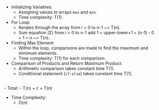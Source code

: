 - Initializing Variables:
    - Assigning values to arrays `max` and `min`.
    - Time complexity: T(1).
- For Loop:
    - Iterates through the array from i = 0 to n-1 ~> T(n).
    - Sum equation (Σ) from i = 0 to n-1 add 1 = upper-lower+1 = (n-1) - 0 + 1 = n ~> T(n).
- Finding Max Element:
    - Within the loop, comparisons are made to find the maximum and minimum elements.
    - Time complexity: T(1) for each comparison.
- Comparison of Products and Return Maximum Product:
    - Arithmetic comparison takes constant time T(1).
    - Conditional statement (`if-else`) takes constant time T(1).
<br>
-  Total:
    -  T(n) + c = T(n)

- Time Complexity:
    - O(n)

